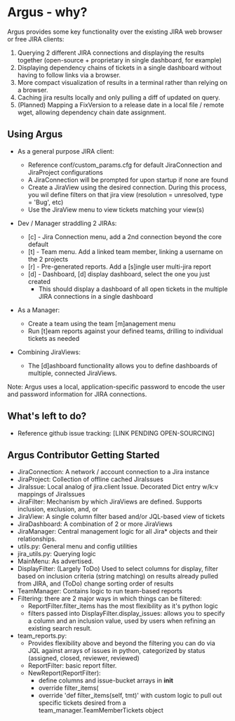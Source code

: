 # Argus - why?
Argus provides some key functionality over the existing JIRA web browser or free JIRA clients:

1. Querying 2 different JIRA connections and displaying the results together (open-source + proprietary in single dashboard, for example)
2. Displaying dependency chains of tickets in a single dashboard without having to follow links via a browser.
3. More compact visualization of results in a terminal rather than relying on a browser.
4. Caching jira results locally and only pulling a diff of updated on query.
5. (Planned) Mapping a FixVersion to a release date in a local file / remote wget, allowing dependency chain date assignment.

## Using Argus
* As a general purpose JIRA client: <!-- start_user_guide -->
  * Reference conf/custom_params.cfg for default JiraConnection and JiraProject configurations
  * A JiraConnection will be prompted for upon startup if none are found
  * Create a JiraView using the desired connection. During this process, you wil define filters on that jira view (resolution = unresolved, type = 'Bug', etc)
  * Use the JiraView menu to view tickets matching your view(s)

* Dev / Manager straddling 2 JIRAs:
  * [c] - Jira Connection menu, add a 2nd connection beyond the core default
  * [t] - Team menu. Add a linked team member, linking a username on the 2 projects
  * [r] - Pre-generated reports. Add a [s]ingle user multi-jira report
  * [d] - Dashboard, [d] display dashboard, select the one you just created
    - This should display a dashboard of all open tickets in the multiple JIRA connections in a single dashboard
    
* As a Manager: 
  * Create a team using the team [m]anagement menu
  * Run [t]eam reports against your defined teams, drilling to individual tickets as needed

* Combining JiraViews:
  * The [d]ashboard functionality allows you to define dashboards of multiple, connected JiraViews.

Note: Argus uses a local, application-specific password to encode the user and password information for JIRA connections. <!-- end_user_guide -->

## What's left to do?
* Reference github issue tracking: [LINK PENDING OPEN-SOURCING]

## Argus Contributor Getting Started
* JiraConnection: A network / account connection to a Jira instance
* JiraProject: Collection of offline cached JiraIssues
* JiraIssue: Local analog of jira.client Issue. Decorated Dict entry w/k:v mappings of JiraIssues
* JiraFilter: Mechanism by which JiraViews are defined. Supports inclusion, exclusion, and, or
* JiraView: A single column filter based and/or JQL-based view of tickets
* JiraDashboard: A combination of 2 or more JiraViews
* JiraManager: Central management logic for all Jira* objects and their relationships.
* utils.py: General menu and config utilities
* jira_utils.py: Querying logic
* MainMenu: As advertised.
* DisplayFilter: (Largely ToDo) Used to select columns for display, filter based on inclusion criteria (string matching) on results already pulled from JIRA, and (ToDo) change sorting order of results
* TeamManager: Contains logic to run team-based reports
* Filtering: there are 2 major ways in which things can be filtered:
  - ReportFilter.filter_items has the most flexibility as it's python logic
  - filters passed into DisplayFilter.display_issues: allows you to specify a column and an inclusion value, used by users when refining an existing search result.
* team_reports.py:
  - Provides flexibility above and beyond the filtering you can do via JQL against arrays of issues in python, categorized by status (assigned, closed, reviewer, reviewed)
  - ReportFilter: basic report filter.
  - NewReport(ReportFilter):
    - define columns and issue-bucket arrays in __init__
    - override filter_items(
    - override 'def filter_items(self, tmt)' with custom logic to pull out specific tickets desired from a team_manager.TeamMemberTickets object
